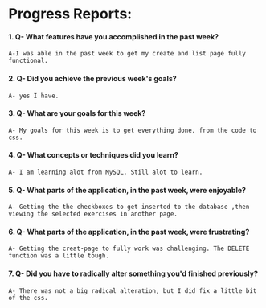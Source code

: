 # Progress Reports:


#### 1. Q- What features have you accomplished in the past week?

	A-I was able in the past week to get my create and list page fully functional.

#### 2. Q- Did you achieve the previous week's goals?

	A- yes I have.

#### 3. Q- What are your goals for this week?

	A- My goals for this week is to get everything done, from the code to css.

#### 4. Q- What concepts or techniques did you learn?

	A- I am learning alot from MySQL. Still alot to learn.

#### 5. Q- What parts of the application, in the past week, were enjoyable?

	A- Getting the the checkboxes to get inserted to the database ,then viewing the selected exercises in another page.

#### 6. Q- What parts of the application, in the past week, were frustrating?

	A- Getting the creat-page to fully work was challenging. The DELETE function was a little tough.

#### 7. Q- Did you have to radically alter something you'd finished previously?

	A- There was not a big radical alteration, but I did fix a little bit of the css.